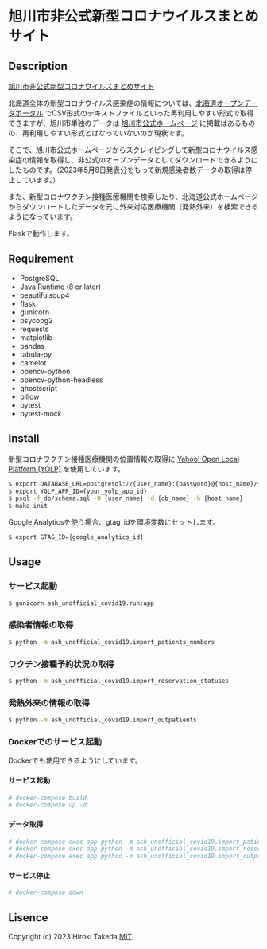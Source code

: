 # 旭川市非公式新型コロナウイルスまとめサイト

## Description

[旭川市非公式新型コロナウイルスまとめサイト](https://covid19.asahikawa-opendata.morori.jp/)

北海道全体の新型コロナウイルス感染症の情報については、[北海道オープンデータポータル](https://www.harp.lg.jp/opendata/) でCSV形式のテキストファイルといった再利用しやすい形式で取得できますが、旭川市単独のデータは [旭川市公式ホームページ](https://www.city.asahikawa.hokkaido.jp/kurashi/135/136/150/d068529.html) に掲載はあるものの、再利用しやすい形式とはなっていないのが現状です。

そこで、旭川市公式ホームページからスクレイピングして新型コロナウイルス感染症の情報を取得し、非公式のオープンデータとしてダウンロードできるようにしたものです。（2023年5月8日発表分をもって新規感染者数データの取得は停止しています。）

また、新型コロナワクチン接種医療機関を検索したり、北海道公式ホームページからダウンロードしたデータを元に外来対応医療機関（発熱外来）を検索できるようになっています。

Flaskで動作します。

## Requirement

- PostgreSQL
- Java Runtime (8 or later)
- beautifulsoup4
- flask
- gunicorn
- psycopg2
- requests
- matplotlib
- pandas
- tabula-py
- camelot
- opencv-python
- opencv-python-headless
- ghostscript
- pillow
- pytest
- pytest-mock

## Install

新型コロナワクチン接種医療機関の位置情報の取得に [Yahoo! Open Local Platform (YOLP)](https://developer.yahoo.co.jp/webapi/map/) を使用しています。

```bash
$ export DATABASE_URL=postgresql://{user_name}:{password}@{host_name}/{db_name}
$ export YOLP_APP_ID={your_yolp_app_id}
$ psql -f db/schema.sql -U {user_name} -d {db_name} -h {host_name}
$ make init
```

Google Analyticsを使う場合、gtag_idを環境変数にセットします。

```bash
$ export GTAG_ID={google_analytics_id}
```

## Usage
### サービス起動

```bash
$ gunicorn ash_unofficial_covid19.run:app
```

### 感染者情報の取得

```bash
$ python -m ash_unofficial_covid19.import_patients_numbers
```

### ワクチン接種予約状況の取得

```bash
$ python -m ash_unofficial_covid19.import_reservation_statuses
```

### 発熱外来の情報の取得

```bash
$ python -m ash_unofficial_covid19.import_outpatients
```

### Dockerでのサービス起動

Dockerでも使用できるようにしています。

#### サービス起動

```bash
# docker-compose build
# docker-compose up -d
```

#### データ取得

```bash
# docker-compose exec app python -m ash_unofficial_covid19.import_patients_numbers
# docker-compose exec app python -m ash_unofficial_covid19.import_reservation_statuses
# docker-compose exec app python -m ash_unofficial_covid19.import_outpatients
```

#### サービス停止

```bash
# docker-compose down
```

## Lisence

Copyright (c) 2023 Hiroki Takeda
[MIT](http://opensource.org/licenses/mit-license.php)
